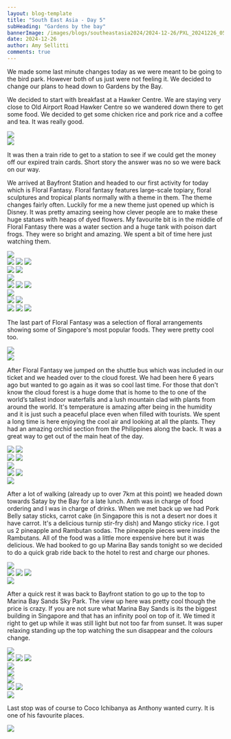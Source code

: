 ```yaml
---
layout: blog-template
title: "South East Asia - Day 5"
subHeading: "Gardens by the bay"
bannerImage: /images/blogs/southeastasia2024/2024-12-26/PXL_20241226_054834419.jpg_compressed.JPEG
date: 2024-12-26
author: Amy Sellitti
comments: true
---
```


We made some last minute changes today as we were meant to be going to the bird park. However both of us just were not feeling it. We decided to change our plans to head down to Gardens by the Bay.

We decided to start with breakfast at a Hawker Centre. We are staying very close to Old Airport Road Hawker Centre so we wandered down there to get some food. We decided to get some chicken rice and pork rice and a coffee and tea. It was really good. 

<div class="center-image"><img src="http://photos-2.asapadventures.com/blogs/2024southeastasia/2024-12-26/PXL_20241226_015212862.MP.jpg_compressed.JPEG"/></div>
<div class="center-image"><img src="http://photos-2.asapadventures.com/blogs/2024southeastasia/2024-12-26/PXL_20241226_020329674.jpg_compressed.JPEG"/></div>

It was then a train ride to get to a station to see if we could get the money off our expired train cards. Short story the answer was no so we were back on our way.

We arrived at Bayfront Station and headed to our first activity for today which is Floral Fantasy. Floral fantasy features large-scale topiary, floral sculptures and tropical plants normally with a theme in them. The theme changes fairly often. Luckily for me a new theme just opened up which is Disney. It was pretty amazing seeing how clever people are to make these huge statues with heaps of dyed flowers. My favourite bit is in the middle of Floral Fantasy there was a water section and a huge tank with poison dart frogs. They were so bright and amazing. We spent a bit of time here just watching them.

<div class="center-image"><img src="http://photos-2.asapadventures.com/blogs/2024southeastasia/2024-12-26/PXL_20241226_041428234.jpg_compressed.JPEG"/></div>
<div class="grid-3c">
  <img src="http://photos-2.asapadventures.com/blogs/2024southeastasia/2024-12-26/PXL_20241226_041608585.jpg_compressed.JPEG"/>
  <img src="http://photos-2.asapadventures.com/blogs/2024southeastasia/2024-12-26/PXL_20241226_042047449.MP.jpg_compressed.JPEG"/>
  <img src="http://photos-2.asapadventures.com/blogs/2024southeastasia/2024-12-26/PXL_20241226_042951430.jpg_compressed.JPEG"/>
</div>
<div class="grid-2c">
  <img src="http://photos-2.asapadventures.com/blogs/2024southeastasia/2024-12-26/PXL_20241226_042827900.jpg_compressed.JPEG"/>
  <img src="http://photos-2.asapadventures.com/blogs/2024southeastasia/2024-12-26/PXL_20241226_042850958.jpg_compressed.JPEG"/>
</div>
<div class="center-image"><img src="http://photos-2.asapadventures.com/blogs/2024southeastasia/2024-12-26/PXL_20241226_042956203.jpg_compressed.JPEG"/></div>
<div class="grid-3c">
  <img src="http://photos-2.asapadventures.com/blogs/2024southeastasia/2024-12-26/PXL_20241226_043100393.jpg_compressed.JPEG"/>
  <img src="http://photos-2.asapadventures.com/blogs/2024southeastasia/2024-12-26/PXL_20241226_043313880.jpg_compressed.JPEG"/>
  <img src="http://photos-2.asapadventures.com/blogs/2024southeastasia/2024-12-26/PXL_20241226_043342511.MP.jpg_compressed.JPEG"/>
</div>
<div class="center-image"><img src="http://photos-2.asapadventures.com/blogs/2024southeastasia/2024-12-26/PXL_20241226_043608746.jpg_compressed.JPEG"/></div>
<div class="grid-2c">
  <img src="http://photos-2.asapadventures.com/blogs/2024southeastasia/2024-12-26/PXL_20241226_043718303.jpg_compressed.JPEG"/>
  <img src="http://photos-2.asapadventures.com/blogs/2024southeastasia/2024-12-26/PXL_20241226_043904515.jpg_compressed.JPEG"/>
</div>
<div class="grid-3c">
  <img src="http://photos-2.asapadventures.com/blogs/2024southeastasia/2024-12-26/PXL_20241226_044119947.jpg_compressed.JPEG"/>
  <img src="http://photos-2.asapadventures.com/blogs/2024southeastasia/2024-12-26/PXL_20241226_044728905.MP.jpg_compressed.JPEG"/>
  <img src="http://photos-2.asapadventures.com/blogs/2024southeastasia/2024-12-26/PXL_20241226_044740396.jpg_compressed.JPEG"/>
</div>

The last part of Floral Fantasy was a selection of floral arrangements showing some of Singapore's most popular foods. They were pretty cool too. 

<div class="center-image"><img src="http://photos-2.asapadventures.com/blogs/2024southeastasia/2024-12-26/PXL_20241226_045436737.MP.jpg_compressed.JPEG"/></div>
<div class="center-image"><img src="http://photos-2.asapadventures.com/blogs/2024southeastasia/2024-12-26/PXL_20241226_045451316.MP.jpg_compressed.JPEG"/></div>

After Floral Fantasy we jumped on the shuttle bus which was included in our ticket and we headed over to the cloud forest. We had been here 6 years ago but wanted to go again as it was so cool last time. For those that don't know the cloud forest is a huge dome that is home to the to one of the world’s tallest indoor waterfalls and a lush mountain clad with plants from around the world. It's temperature is amazing after being in the humidity and it is just such a peaceful place even when filled with tourists. We spent a long time is here enjoying the cool air and looking at all the plants. They had an amazing orchid section from the Philippines along the back.  It was a great way to get out of the main heat of the day.

<div class="grid-2c">
  <img src="http://photos-2.asapadventures.com/blogs/2024southeastasia/2024-12-26/PXL_20241226_052023572.MP.jpg_compressed.JPEG"/>
  <img src="http://photos-2.asapadventures.com/blogs/2024southeastasia/2024-12-26/PXL_20241226_052106648.jpg_compressed.JPEG"/>
</div>
<div class="grid-2c">
  <img src="http://photos-2.asapadventures.com/blogs/2024southeastasia/2024-12-26/PXL_20241226_052129595.jpg_compressed.JPEG"/>
  <img src="http://photos-2.asapadventures.com/blogs/2024southeastasia/2024-12-26/PXL_20241226_054834419.jpg_compressed.JPEG"/>
</div>
<div class="center-image"><img src="http://photos-2.asapadventures.com/blogs/2024southeastasia/2024-12-26/PXL_20241226_054940113.MP.jpg_compressed.JPEG"/></div>
<div class="grid-2c">
  <img src="http://photos-2.asapadventures.com/blogs/2024southeastasia/2024-12-26/PXL_20241226_055026035.jpg_compressed.JPEG"/>
  <img src="http://photos-2.asapadventures.com/blogs/2024southeastasia/2024-12-26/PXL_20241226_055310984.jpg_compressed.JPEG"/>
</div>
<div class="center-image"><img src="http://photos-2.asapadventures.com/blogs/2024southeastasia/2024-12-26/PXL_20241226_060609762.jpg_compressed.JPEG"/></div>

After a lot of walking (already up to over 7km at this point) we headed down towards Satay by the Bay for a late lunch. Anth was in charge of food ordering and I was in charge of drinks. When we met back up we had Pork Belly satay sticks, carrot cake (in Singapore this is not a desert nor does it have carrot. It's a delicious turnip stir-fry dish) and Mango sticky rice. I got us 2 pineapple and Rambutan sodas. The pineapple pieces were inside the Rambutans. All of the food was a little more expensive here but it was delicious. We had booked to go up Marina Bay sands tonight so we decided to do a quick grab ride back to the hotel to rest and charge our phones. 

<div class="center-image"><img src="http://photos-2.asapadventures.com/blogs/2024southeastasia/2024-12-26/PXL_20241226_063940450.jpg_compressed.JPEG"/></div>
<div class="grid-1l-2w">
  <img src="http://photos-2.asapadventures.com/blogs/2024southeastasia/2024-12-26/PXL_20241226_070305643.jpg_compressed.JPEG"/>
  <img src="http://photos-2.asapadventures.com/blogs/2024southeastasia/2024-12-26/PXL_20241226_064709291.jpg_compressed.JPEG"/>
  <img src="http://photos-2.asapadventures.com/blogs/2024southeastasia/2024-12-26/PXL_20241226_070659097.jpg_compressed.JPEG"/>
</div>
<div class="center-image"><img src="http://photos-2.asapadventures.com/blogs/2024southeastasia/2024-12-26/PXL_20241226_072659648.jpg_compressed.JPEG"/></div>

After a quick rest it was back to Bayfront station to go up to the top to Marina Bay Sands Sky Park. The view up here was pretty cool though the price is crazy. If you are not sure what Marina Bay Sands is its the biggest building in Singapore  and that has an infinity pool on top of it. We timed it right to get up while it was still light but not too far from sunset. It was super relaxing standing up the top watching the sun disappear and the colours change.

<div class="center-image"><img src="http://photos-2.asapadventures.com/blogs/2024southeastasia/2024-12-26/PXL_20241226_103712828.MP.jpg_compressed.JPEG"/></div>
<div class="grid-3c">
  <img src="http://photos-2.asapadventures.com/blogs/2024southeastasia/2024-12-26/PXL_20241226_101937919.jpg_compressed.JPEG"/>
  <img src="http://photos-2.asapadventures.com/blogs/2024southeastasia/2024-12-26/PXL_20241226_102350065.jpg_compressed.JPEG"/>
  <img src="http://photos-2.asapadventures.com/blogs/2024southeastasia/2024-12-26/PXL_20241226_104551636.MP.jpg_compressed.JPEG"/>
</div>
<div class="center-image"><img src="http://photos-2.asapadventures.com/blogs/2024southeastasia/2024-12-26/PXL_20241226_105618679.jpg_compressed.JPEG"/></div>
<div class="center-image"><img src="http://photos-2.asapadventures.com/blogs/2024southeastasia/2024-12-26/PXL_20241226_110511348.PANO.jpg_compressed.JPEG"/></div>
<div class="center-image"><img src="http://photos-2.asapadventures.com/blogs/2024southeastasia/2024-12-26/PXL_20241226_111951857.PANO.jpg_compressed.JPEG"/></div>
<div class="grid-2c">
  <img src="http://photos-2.asapadventures.com/blogs/2024southeastasia/2024-12-26/PXL_20241226_112201458.MP.jpg_compressed.JPEG"/>
  <img src="http://photos-2.asapadventures.com/blogs/2024southeastasia/2024-12-26/PXL_20241226_112213543.MP.jpg_compressed.JPEG"/>
</div>
<div class="center-image"><img src="http://photos-2.asapadventures.com/blogs/2024southeastasia/2024-12-26/PXL_20241226_112408000.jpg_compressed.JPEG"/></div>

Last stop was of course to Coco Ichibanya as Anthony wanted curry. It is one of his favourite places.

<div class="center-image"><img src="http://photos-2.asapadventures.com/blogs/2024southeastasia/2024-12-26/PXL_20241226_120623041.jpg_compressed.JPEG"/></div>